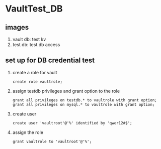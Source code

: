 # VaultTest_DB

## images
1. vault db: test kv
2. test db: test db access

## set up for DB credential test
1. create a role for vault
	```mysql
	create role vaultrole;
	```
2. assign testdb privileges and grant option to the role
	```mysql
	grant all privileges on testdb.* to vaultrole with grant option;
	grant all privileges on mysql.* to vaultrole with grant option;
	```
3. create user
	```mysql
	create user 'vaultroot'@'%' identified by 'qwer12#$';
	```
4. assign the role
	```mysql
	grant vaultrole to 'vaultroot'@'%';
	```

